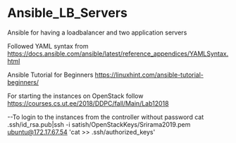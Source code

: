 # Ansible_LB_Servers
Ansible for having a loadbalancer and two application servers

Followed YAML syntax from https://docs.ansible.com/ansible/latest/reference_appendices/YAMLSyntax.html

Ansible Tutorial for Beginners https://linuxhint.com/ansible-tutorial-beginners/

For starting the instances on OpenStack follow https://courses.cs.ut.ee/2018/DDPC/fall/Main/Lab12018 

--To login to the instances from the controller without password
cat .ssh/id_rsa.pub|ssh -i satish/OpenStackKeys/Srirama2019.pem ubuntu@172.17.67.54 'cat >> .ssh/authorized_keys'
